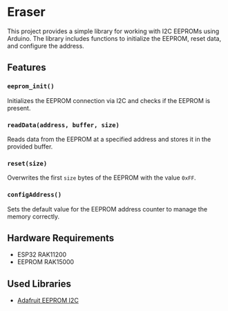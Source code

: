 # Eraser

This project provides a simple library for working with I2C EEPROMs using Arduino. 
The library includes functions to initialize the EEPROM, reset data, and configure the address.

## Features

### `eeprom_init()`
Initializes the EEPROM connection via I2C and checks if the EEPROM is present.

### `readData(address, buffer, size)`
Reads data from the EEPROM at a specified address and stores it in the provided buffer.

### `reset(size)`
Overwrites the first `size` bytes of the EEPROM with the value `0xFF`.

### `configAddress()`
Sets the default value for the EEPROM address counter to manage the memory correctly.

## Hardware Requirements

- ESP32  RAK11200
- EEPROM RAK15000

## Used Libraries

- [Adafruit EEPROM I2C](https://github.com/adafruit/Adafruit_EEPROM_I2C)
